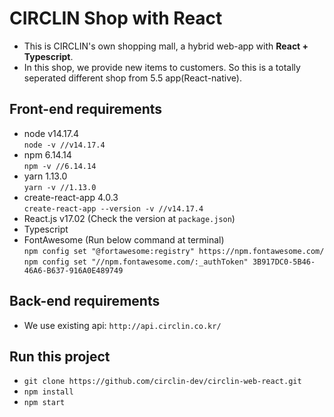 # CIRCLIN Shop with React

- This is CIRCLIN's own shopping mall, a hybrid web-app with **React + Typescript**.
- In this shop, we provide new items to customers. So this is a totally seperated different shop from 5.5 app(React-native).

## Front-end requirements

- node v14.17.4  
  `node -v //v14.17.4`
- npm 6.14.14  
  `npm -v //6.14.14`
- yarn 1.13.0  
  `yarn -v //1.13.0`
- create-react-app 4.0.3  
  `create-react-app --version -v //v14.17.4`
- React.js v17.02 (Check the version at `package.json`)
- Typescript
- FontAwesome (Run below command at terminal)  
  `npm config set "@fortawesome:registry" https://npm.fontawesome.com/`  
  `npm config set "//npm.fontawesome.com/:_authToken" 3B917DC0-5B46-46A6-B637-916A0E489749`

## Back-end requirements

- We use existing api: `http://api.circlin.co.kr/`

## Run this project

- `git clone https://github.com/circlin-dev/circlin-web-react.git`
- `npm install`
- `npm start`
